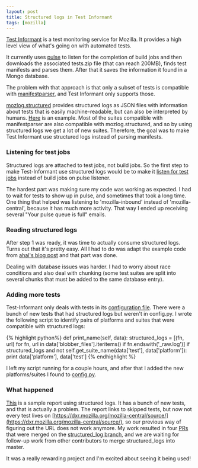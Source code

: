 ```yaml
---
layout: post
title: Structured logs in Test Informant
tags: [mozilla]
---
```


[Test Informant](http://brasstacks.mozilla.com/testreports/daily/latest.informant-report.html) is a test monitoring service for Mozilla. It provides a high level view of what's going on with automated tests.

It currently uses [pulse](https://pulse.mozilla.org/) to listen for the completion of build jobs and then downloads the associated tests.zip file (that can reach 200MB), finds test manifests and parses them. After that it saves the information it found in a Mongo database.

The problem with that approach is that only a subset of tests is compatible with [manifestparser](http://people.mozilla.org/~wlachance/mozbase-docs/manifestparser.html), and Test Informant only supports those.

[mozlog.structured](http://people.mozilla.org/~wlachance/mozbase-docs/mozlog_structured.html) provides structured logs as JSON files with information about tests that is easily machine-readable, but can also be interpreted by humans. [Here](http://mozilla-releng-blobs.s3.amazonaws.com/blobs/mozilla-inbound/sha512/f3e38056b2f2f509e7dfed0c4e4a13c0c39a15b1d0b505d6043d1b2a44cd9687c84c6b33dbce05a7eeb11366445977ff1ce3a4e8cc9ad570db432c9c0e41ce4c) is an example. Most of the suites compatible with manifestparser are also compatible with mozlog.structured, and so by using structured logs we get a lot of new suites. Therefore, the goal was to make Test Informant use structured logs instead of parsing manifests.

### Listening for test jobs

Structured logs are attached to test jobs, not build jobs. So the first step to make Test-Informant use structured logs would be to make it [listen for test jobs](https://bugzilla.mozilla.org/show_bug.cgi?id=1124720) instead of build jobs on pulse listener.

The hardest part was making sure my code was working as expected. I had to wait for tests to show up in pulse, and sometimes that took a long time. One thing that helped was listening to 'mozilla-inbound' instead of 'mozilla-central', because it has much more activity. That way I ended up receiving several "Your pulse queue is full" emails.

### Reading structured logs

After step 1 was ready, it was time to actually consume structured logs. Turns out that it's pretty easy. All I had to do was adapt the example code from [ahal's blog post](http://ahal.ca/blog/2014/consume-structured-test-results/) and that part was done.

Dealing with database issues was harder. I had to worry about race conditions and also deal with chunking (some test suites are split into several chunks that must be added to the same database entry).

### Adding more tests

Test-Informant only deals with tests in its [configuration file](https://github.com/mozilla/test-informant/blob/master/informant/config.py). There were a bunch of new tests that had structured logs but weren't in config.py. I wrote the following script to identify pairs of platforms and suites that were compatible with structured logs:

{% highlight python%}
def print_name(self, data):
     structured_logs = [(fn, url) for fn, url in data['blobber_files'].iteritems() 
                        if fn.endswith('_raw.log')]
     if structured_logs and not self.get_suite_name(data['test'], data['platform']):
         print data['platform'], data['test']
{% endhighlight %}

I left my script running for a couple hours, and after that I added the new platforms/suites I found to [config.py](https://github.com/mozilla/test-informant/pull/3/files).

### What happened

[This](http://people.mozilla.org/~ahalberstadt/temp-report.html) is a sample report using structured logs. It has a bunch of new tests, and that is actually a problem. The report links to skipped tests, but now not every test lives on [https://dxr.mozilla.org/mozilla-central/source/](https://dxr.mozilla.org/mozilla-central/source/), so our previous way of figuring out the URL does not work anymore. My work resulted in four [PRs](https://github.com/mozilla/test-informant/pulls?q=is%3Apr+author%3Aadusca+is%3Aclosed) that were merged on the [structured_log branch](https://github.com/mozilla/test-informant/tree/structured_log), and we are waiting for follow-up work from other contributors to merge structured_logs into master.

It was a really rewarding project and I'm excited about seeing it being used!
